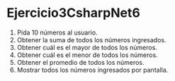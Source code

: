 # Ejercicio3CsharpNet6
1) Pida 10 números al usuario.
2) Obtener la suma de todos los números ingresados.
3) Obtener cuál es el mayor de todos los números.
4) Obtener cuál es el menor de todos los números.
5) Obtener el promedio de todos los números.
6) Mostrar todos los números ingresados por pantalla.
